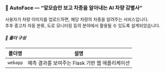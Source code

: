 ### 🚙 AutoFace — “앞모습만 보고 차종을 알아내는 AI 차량 감별사”

사용자가 차량 이미지를 업로드하면, 해당 차량의 차종을 알려주는 서비스입니다.  
추후 중고차 자동 분류, 도로 모니터링 등의 분야에서 활용될 수 있도록 설계되었습니다.  

##### 📁 폴더 구성
| 폴더명                 | 설명                                               |
|------------------------|----------------------------------------------------|
|       `webapp`         | 예측 결과를 보여주는 Flask 기반 웹 애플리케이션       |
